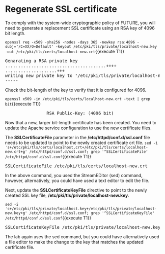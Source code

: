 # Regenerate SSL certificate

To comply with the system-wide cryptographic policy of FUTURE, you will need 
to generate a replacement SSL certificate using an RSA key of 4096 bit 
length. 

`openssl req -x509 -sha256 -nodes -days 365 -newkey rsa:4096 -subj='/C=XX/O=Default' -keyout /etc/pki/tls/private/localhost-new.key -out /etc/pki/tls/certs/localhost-new.crt`{{execute T1}}

<pre class="file">
Genarating a RSA private key
.......................................++++
....................+++
writing new private key to '/etc/pki/tls/private/localhost-new.key'
-----
</pre>

Check the bit-length of the key to verify that it is configured for 4096.

`openssl x509 -in /etc/pki/tls/certs/localhost-new.crt -text | grep bit`{{execute T1}}

<pre class="file">
                RSA Public-Key: (4096 bit)
</pre>

Now that a new, larger bit-length certificate has been created.  You need to
update the Apache service configuration to use the new certificate files.   

The __SSLCertificateFile__ parameter in the __/etc/httpd/conf.d/ssl.conf__ 
file needs to be updated to point to the newly created certificate crt file.
`sed -i 's+/etc/pki/tls/certs/localhost.crt+/etc/pki/tls/certs/localhost-new.crt+g' /etc/httpd/conf.d/ssl.conf; grep '^SSLCertificateFile' /etc/httpd/conf.d/ssl.conf`{{execute T1}}

<pre class="file">
SSLCertificateFile /etc/pki/tls/certs/localhost-new.crt
</pre>

In the above command, you used the StreamEDitor (sed) command, however,
alternatively, you could have used a text editor to edit the file.   

Next, update the __SSLCertificateKeyFile__ directive to point to the newly
created SSL key file, __/etc/pki/tls/private/localhost-new.key__.   

`sed -i 's+/etc/pki/tls/private/localhost.key+/etc/pki/tls/private/localhost-new.key+g' /etc/httpd/conf.d/ssl.conf; grep '^SSLCertificateKeyFile' /etc/httpd/conf.d/ssl.conf`{{execute T1}}

<pre class="file">
SSLCertificateKeyFile /etc/pki/tls/private/localhost-new.key
</pre>

The lab again uses the sed command, but you could have alternatively used a
file editor to make the change to the key that matches the updated certificate
file.
